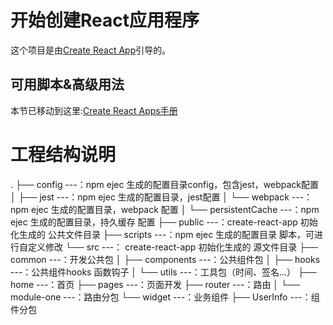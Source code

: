 # 开始创建React应用程序

这个项目是由[Create React App](https://github.com/facebook/create-react-app)引导的。

## 可用脚本&高级用法

本节已移动到这里:[Create React Apps手册](https://github.com/ahutCnRui/project-readme-file/blob/main/src/react-app-create.readme.md)

# 工程结构说明 
.
├── config  ---：npm ejec 生成的配置目录config，包含jest，webpack配置
│ ├── jest  ---：npm ejec 生成的配置目录，jest配置
│ └── webpack  ---：	npm ejec 生成的配置目录，webpack 配置
│     └── persistentCache  ---：npm ejec 生成的配置目录，持久缓存 配置
├── public  ---：create-react-app 初始化生成的 公共文件目录
├── scripts	  ---：npm ejec 生成的配置目录 脚本，可进行自定义修改
└── src  ---：	create-react-app 初始化生成的 源文件目录
    ├── common  ---：开发公共包
    │ ├── components  ---：公共组件包
    │ ├── hooks  ---：公共组件hooks 函数钩子
    │ └── utils  ---：工具包（时间、签名...）
    ├── home  ---：首页
    ├── pages  ---：页面开发
    ├── router  ---：路由
    │ └── module-one  ---：路由分包
    └── widget  ---：业务组件
        ├── UserInfo  ---：组件分包
